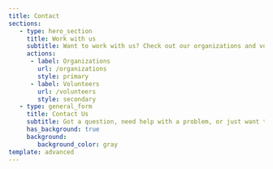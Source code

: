 ```yaml
---
title: Contact
sections:
   - type: hero_section
     title: Work with us
     subtitle: Want to work with us? Check out our organizations and volunteers page for more info.
     actions:
      - label: Organizations
        url: /organizations
        style: primary
      - label: Volunteers
        url: /volunteers
        style: secondary
   - type: general_form
     title: Contact Us
     subtitle: Got a question, need help with a problem, or just want to leave feedback? Leave us your contact info and we will get back to you.
     has_background: true
     background:
        background_color: gray
template: advanced
---
```

